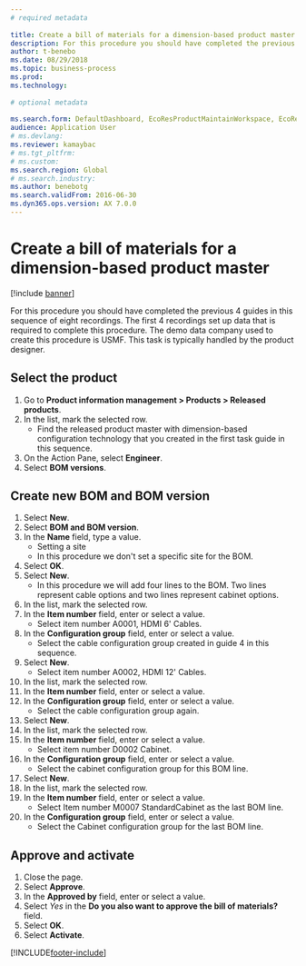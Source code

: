 ```yaml
--- 
# required metadata 
 
title: Create a bill of materials for a dimension-based product master
description: For this procedure you should have completed the previous 4 guides in this sequence of eight recordings. 
author: t-benebo
ms.date: 08/29/2018
ms.topic: business-process 
ms.prod:  
ms.technology:  
 
# optional metadata 
 
ms.search.form: DefaultDashboard, EcoResProductMaintainWorkspace, EcoResProductOpenCasesFormPart, EcoResProductDetailsExtended, BOMConsistOf, BOMTable, InventItemIdLookupSimple, HcmWorkerLookUp   
audience: Application User 
# ms.devlang:  
ms.reviewer: kamaybac
# ms.tgt_pltfrm:  
# ms.custom:  
ms.search.region: Global
# ms.search.industry: 
ms.author: benebotg
ms.search.validFrom: 2016-06-30 
ms.dyn365.ops.version: AX 7.0.0 
---
```

# Create a bill of materials for a dimension-based product master

[!include [banner](../../includes/banner.md)]

For this procedure you should have completed the previous 4 guides in this sequence of eight recordings. The first 4 recordings set up data that is required to complete this procedure. The demo data company used to create this procedure is USMF. This task is typically handled by the product designer.

## Select the product

1. Go to **Product information management \> Products \> Released products**.
1. In the list, mark the selected row.
    * Find the released product master with dimension-based configuration technology that you created in the first task guide in this sequence.  
1. On the Action Pane, select **Engineer**.
1. Select **BOM versions**.

## Create new BOM and BOM version

1. Select **New**.
1. Select **BOM and BOM version**.
1. In the **Name** field, type a value.
    * Setting a site  
    * In this procedure we don't set a specific site for the BOM.  
1. Select **OK**.
1. Select **New**.
    * In this procedure we will add four lines to the BOM. Two lines represent cable options and two lines represent cabinet options.  
1. In the list, mark the selected row.
1. In the **Item number** field, enter or select a value.
    * Select item number A0001, HDMI 6' Cables.  
1. In the **Configuration group** field, enter or select a value.
    * Select the cable configuration group created in guide 4 in this sequence.  
1. Select **New**.
    * Select item number A0002, HDMI 12' Cables.  
1. In the list, mark the selected row.
1. In the **Item number** field, enter or select a value.
1. In the **Configuration group** field, enter or select a value.
    * Select the cable configuration group again.  
1. Select **New**.
1. In the list, mark the selected row.
1. In the **Item number** field, enter or select a value.
    * Select item number D0002 Cabinet.  
1. In the **Configuration group** field, enter or select a value.
    * Select the cabinet configuration group for this BOM line.  
1. Select **New**.
1. In the list, mark the selected row.
1. In the **Item number** field, enter or select a value.
    * Select Item number M0007 StandardCabinet as the last BOM line.  
1. In the **Configuration group** field, enter or select a value.
    * Select the Cabinet configuration group for the last BOM line.  

## Approve and activate

1. Close the page.
1. Select **Approve**.
1. In the **Approved by** field, enter or select a value.
1. Select *Yes* in the **Do you also want to approve the bill of materials?** field.
1. Select **OK**.
1. Select **Activate**.



[!INCLUDE[footer-include](../../../includes/footer-banner.md)]